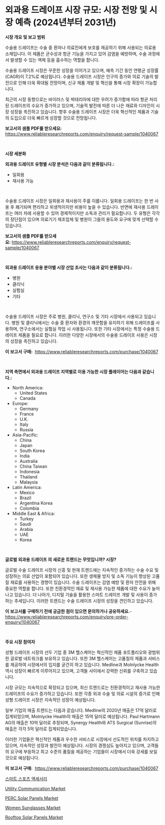 <p><h1>외과용 드레이프 시장 규모: 시장 전망 및 시장 예측 (2024년부터 2031년)</h1></p><p><strong>시장 개요 및 보고 범위</strong></p>
<p><p>수술용 드레이프는 수술 중 환자나 의료진에게 보호를 제공하기 위해 사용되는 의료용 소재입니다. 이 제품은 균수성과 항균 기능을 가지고 있어 감염을 예방하며, 수술 과정에서 발생할 수 있는 액체 등을 흡수하는 역할을 합니다.</p><p>수술용 드레이프 시장은 꾸준한 성장을 이어가고 있으며, 예측 기간 동안 연평균 성장률(CAGR)이 7.2%로 예상됩니다. 수술용 드레이프 시장은 인구의 증가와 의료 기술의 발전으로 인해 더욱 확대될 전망이며, 신규 제품 개발 및 혁신을 통해 시장 확장이 가능합니다.</p><p>최근의 시장 동향으로는 바이러스 및 박테리아에 대한 우려가 증가함에 따라 항균 처리된 드레이프의 수요가 증가하고 있으며, 기술적 발전에 따른 더 나은 재료와 디자인이 시장 성장을 촉진하고 있습니다. 향후 수술용 드레이프 시장은 더욱 혁신적인 제품과 기술의 도입으로 더욱 빠르게 성장할 것으로 전망됩니다.</p></p>
<p><strong>보고서의 샘플 PDF를 받으세요:</strong> <a href="https://www.reliableresearchreports.com/enquiry/request-sample/1040067">https://www.reliableresearchreports.com/enquiry/request-sample/1040067</a></p>
<p>&nbsp;</p>
<p><strong>시장 세분화</strong></p>
<p><strong>외과용 드레이프 유형별 시장 분석은 다음과 같이 분류됩니다.:</strong></p>
<p><ul><li>일회용</li><li>재사용 가능</li></ul></p>
<p>&nbsp;</p>
<p><p>수술용 드레이프 시장은 일회용과 재사용이 주를 이룹니다. 일회용 드레이프는 한 번 사용 후 폐기되며 편리하고 위생적이지만 비용이 높을 수 있습니다. 반면에 재사용 드레이프는 여러 차례 사용할 수 있어 경제적이지만 소독과 관리가 필요합니다. 두 유형은 각각의 장단점이 있으며 의료기기 제조업체 및 병원이 그들의 용도와 요구에 맞게 선택할 수 있습니다.</p></p>
<p><strong>보고서의 샘플 PDF를 받으세요:</strong>&nbsp;<a href="https://www.reliableresearchreports.com/enquiry/request-sample/1040067">https://www.reliableresearchreports.com/enquiry/request-sample/1040067</a></p>
<p>&nbsp;</p>
<p><strong> 외과용 드레이프 응용 분야별 시장 산업 조사는 다음과 같이 분류됩니다.:</strong></p>
<p><ul><li>병원</li><li>클리닉</li><li>실험실</li><li>기타</li></ul></p>
<p>&nbsp;</p>
<p><p>수술용 드레이프 시장은 주로 병원, 클리닉, 연구소 및 기타 시장에서 사용되고 있습니다. 병원 및 클리닉에서는 수술 중 환자와 환경의 깨끗함을 유지하기 위해 드레이프를 사용하며, 연구소에서는 실험실 작업 시 사용됩니다. 또한 기타 시장에서는 특정 수술용 드레이프 제품을 필요로 합니다. 이러한 다양한 시장에서의 수술용 드레이프 사용은 시장의 성장을 촉진하고 있습니다.</p></p>
<p><strong>이 보고서 구매:</strong>&nbsp; <a href="https://www.reliableresearchreports.com/purchase/1040067">https://www.reliableresearchreports.com/purchase/1040067</a></p>
<p>&nbsp;</p>
<p><strong>지역 측면에서 외과용 드레이프 지역별로 이용 가능한 시장 플레이어는 다음과 같습니다.:</strong></p>
<p><ul>
    <li>
        North America:
        <ul>
            <li>United States</li>
            <li>Canada</li>
        </ul>
    </li>
    <li>
        Europe:
        <ul>
            <li>Germany</li>
            <li>France</li>
            <li>U.K.</li>
            <li>Italy</li>
            <li>Russia</li>
        </ul>
    </li>
    <li>
        Asia-Pacific:
        <ul>
            <li>China</li>
            <li>Japan</li>
            <li>South Korea</li>
            <li>India</li>
            <li>Australia</li>
            <li>China Taiwan</li>
            <li>Indonesia</li>
            <li>Thailand</li>
            <li>Malaysia</li>
        </ul>
    </li>
    <li>
        Latin America:
        <ul>
            <li>Mexico</li>
            <li>Brazil</li>
            <li>Argentina Korea</li>
            <li>Colombia</li>
        </ul>
    </li>
    <li>
        Middle East & Africa:
        <ul>
            <li>Turkey</li>
            <li>Saudi</li>
            <li>Arabia</li>
            <li>UAE</li>
            <li>Korea</li>
        </ul>
    </li>
    </ul></p>
<p>&nbsp;</p>
<p><strong>글로벌 외과용 드레이프 의 새로운 트렌드는 무엇입니까? 시장?</strong></p>
<p><p>글로벌 수술 드레이프 시장의 신흥 및 현재 트렌드에는 지속적인 증가하는 수술 수요 및 성장하는 의료 산업이 포함되어 있습니다. 또한 생체물 방지 및 소독 기능이 향상된 고품질 재료를 사용하는 경향이 있습니다. 수술 드레이프는 감염 예방 및 환자 안전을 위해 중요한 역할을 합니다. 또한 친환경적인 재료 및 재사용 가능한 제품에 대한 수요가 늘어나고 있습니다. 더 나아가, 디지털 기술을 활용한 스마트 드레이프 개발 및 사용이 증가하는 추세입니다. 이러한 트렌드는 수술 드레이프 시장의 성장을 견인하고 있습니다.</p></p>
<p><strong>이 보고서를 구매하기 전에 궁금한 점이 있으면 문의하거나 공유하세요.</strong>- <a href="https://www.reliableresearchreports.com/enquiry/pre-order-enquiry/1040067">https://www.reliableresearchreports.com/enquiry/pre-order-enquiry/1040067</a></p>
<p>&nbsp;</p>
<p><strong>주요 시장 참여자</strong></p>
<p><p>성형 드레이프 시장의 선두 기업 중 3M 헬스케어는 혁신적인 제품 포트폴리오와 광범위한 글로벌 네트워크를 보유하고 있습니다. 또한 3M 헬스케어는 고품질의 제품과 서비스를 제공하여 시장에서의 입지를 굳건히 하고 있습니다. Medline과 Molnlycke Health 역시 성장이 빠르게 이루어지고 있으며, 고객들 사이에서 강력한 신뢰를 구축하고 있습니다.</p><p>시장 규모는 지속적으로 확장되고 있으며, 최신 트렌드로는 친환경적이고 재사용 가능한 드레이프의 수요가 증가하고 있습니다. 또한 각종 외과 수술 및 의료 시설의 증가로 인해 성형 드레이프 시장은 지속적인 성장이 예상됩니다.</p><p>일부 기업의 매출 트렌드는 다음과 같습니다. Medline의 2020년 매출은 17억 달러로 집계되었으며, Molnlycke Health의 매출은 15억 달러로 예상됩니다. Paul Hartmann AG의 매출은 10억 달러로 추정되며, Synergy Health와 ATS Surgical (Sunrise)의 매출은 각각 5억 달러로 집계되었습니다.</p><p>이러한 기업들은 혁신적인 제품과 우수한 서비스로 시장에서 선도적인 위치를 차지하고 있으며, 지속적인 성장과 발전이 예상됩니다. 시장의 경쟁심도 높아지고 있으며, 고객들의 요구에 부응하고 최고 수준의 품질을 제공하는 기업들이 시장에서 더욱 강세를 보일 것으로 예상됩니다.</p></p>
<p><strong>이 보고서 구매:</strong>&nbsp;&nbsp;<a href="https://www.reliableresearchreports.com/purchase/1040067">https://www.reliableresearchreports.com/purchase/1040067</a></p>
<p><p><a href="https://github.com/vsoq0zknh59/Market-Research-Report-List-1/blob/main/2028694188607.md">스마트 스포츠 액세서리</a></p><p><a href="https://view.publitas.com/reportprime-1/utility-communication-market-size-2024-2031-global-industrial-analysis-key-geographical-regions-market-share-top-key-players-product-types-and-forecast-research-report/">Utility Communication Market</a></p><p><a href="https://three-jumbo-f6d.notion.site/PERC-Solar-Panels-Market-Size-Share-Trends-Analysis-Report-By-Material-By-Type-By-End-user-By--508b57e5dffd47578ea81ae3de1be268">PERC Solar Panels Market</a></p><p><a href="https://issuu.com/reportprime-2/docs/women-sunglasses-market-size-2030.pptx">Women Sunglasses Market</a></p><p><a href="https://noble-drawer-34c.notion.site/Rooftop-Solar-Panels-Market-Size-Global-Industry-Overview-Market-Segmentation-and-Forecast-2024-t-c9d903aebe5f47abbbb43acaab693b2b">Rooftop Solar Panels Market</a></p></p>
